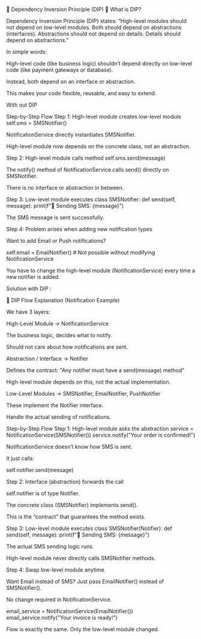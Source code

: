 🧩 Dependency Inversion Principle (DIP)
📘 What is DIP?

Dependency Inversion Principle (DIP) states:
“High-level modules should not depend on low-level modules. Both should depend on abstractions (interfaces).
Abstractions should not depend on details. Details should depend on abstractions.”

In simple words:

High-level code (like business logic) shouldn’t depend directly on low-level code (like payment gateways or database).

Instead, both depend on an interface or abstraction.

This makes your code flexible, reusable, and easy to extend.

With out DIP 

Step-by-Step Flow
Step 1: High-level module creates low-level module
self.sms = SMSNotifier()


NotificationService directly instantiates SMSNotifier.

High-level module now depends on the concrete class, not an abstraction.

Step 2: High-level module calls method
self.sms.send(message)


The notify() method of NotificationService calls send() directly on SMSNotifier.

There is no interface or abstraction in between.

Step 3: Low-level module executes
class SMSNotifier:
    def send(self, message):
        print(f"📱 Sending SMS: {message}")


The SMS message is sent successfully.

Step 4: Problem arises when adding new notification types

Want to add Email or Push notifications?

self.email = EmailNotifier()  # Not possible without modifying NotificationService


You have to change the high-level module (NotificationService) every time a new notifier is added.



Solution with DIP :

🔄 DIP Flow Explanation (Notification Example)

We have 3 layers:

High-Level Module → NotificationService

The business logic, decides what to notify.

Should not care about how notifications are sent.

Abstraction / Interface → Notifier

Defines the contract: "Any notifier must have a send(message) method"

High-level module depends on this, not the actual implementation.

Low-Level Modules → SMSNotifier, EmailNotifier, PushNotifier

These implement the Notifier interface.

Handle the actual sending of notifications.

Step-by-Step Flow
Step 1: High-level module asks the abstraction
service = NotificationService(SMSNotifier())
service.notify("Your order is confirmed!")


NotificationService doesn’t know how SMS is sent.

It just calls:

self.notifier.send(message)

Step 2: Interface (abstraction) forwards the call

self.notifier is of type Notifier.

The concrete class (SMSNotifier) implements send().

This is the “contract” that guarantees the method exists.

Step 3: Low-level module executes
class SMSNotifier(Notifier):
    def send(self, message):
        print(f"📱 Sending SMS: {message}")


The actual SMS sending logic runs.

High-level module never directly calls SMSNotifier methods.

Step 4: Swap low-level module anytime

Want Email instead of SMS? Just pass EmailNotifier() instead of SMSNotifier().

No change required in NotificationService.

email_service = NotificationService(EmailNotifier())
email_service.notify("Your invoice is ready!")


Flow is exactly the same. Only the low-level module changed.